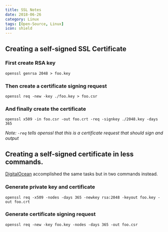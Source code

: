 ```yaml
---
title: SSL Notes
date: 2018-06-26
category: Linux
tags: [Open-Source, Linux]
icon: shield
---
```


## Creating a self-signed SSL Certificate

### First create RSA key

`openssl genrsa 2048 > foo.key`

### Then create a certificate signing request

`openssl req -new -key ./foo.key > foo.csr`

### And finally create the certificate

`openssl x509 -in foo.csr -out foo.crt -req -signkey ./2048.key -days 365` 

*Note: `-req` tells openssl that this is a certificate request that should sign and output*

## Creating a self-signed certificate in less commands.

[DigitalOcean](https://www.digitalocean.com/community/tutorials/how-to-set-up-a-postfix-e-mail-server-with-dovecot) accomplished the same tasks but in two commands instead.

### Generate private key and certificate

`openssl req -x509 -nodes -days 365 -newkey rsa:2048 -keyout foo.key -out foo.crt`

### Generate certificate signing request

`openssl req -new -key foo.key -nodes -days 365 -out foo.csr`
